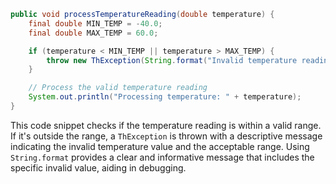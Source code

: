 ```java
public void processTemperatureReading(double temperature) {
    final double MIN_TEMP = -40.0;
    final double MAX_TEMP = 60.0;

    if (temperature < MIN_TEMP || temperature > MAX_TEMP) {
        throw new ThException(String.format("Invalid temperature reading: %.2f is outside the acceptable range of %.2f to %.2f", temperature, MIN_TEMP, MAX_TEMP));
    }

    // Process the valid temperature reading
    System.out.println("Processing temperature: " + temperature);
}
```

This code snippet checks if the temperature reading is within a valid range. If it's outside the range, a `ThException` is thrown with a descriptive message indicating the invalid temperature value and the acceptable range. Using `String.format` provides a clear and informative message that includes the specific invalid value, aiding in debugging.